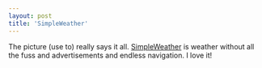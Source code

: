 ```yaml
---
layout: post
title: 'SimpleWeather'
---
```

The picture (use to) really says it all. [SimpleWeather](http://www.simpleweather.com) is weather without all the fuss and advertisements and endless navigation. I love it!
